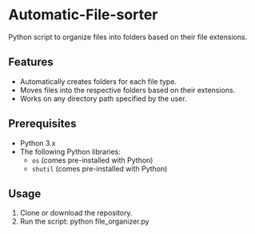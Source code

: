 # Automatic-File-sorter
Python script to organize files into folders based on their file extensions.

## Features
- Automatically creates folders for each file type.
- Moves files into the respective folders based on their extensions.
- Works on any directory path specified by the user.

## Prerequisites
- Python 3.x
- The following Python libraries:
  - `os` (comes pre-installed with Python)
  - `shutil` (comes pre-installed with Python)

## Usage

1. Clone or download the repository.
2. Run the script:
   python file_organizer.py

